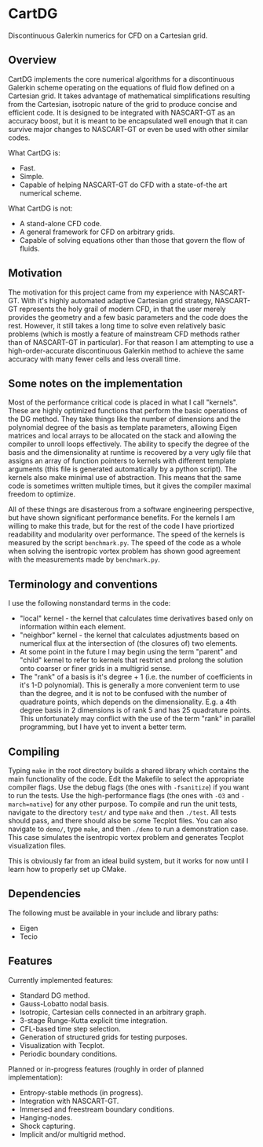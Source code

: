 # CartDG
Discontinuous Galerkin numerics for CFD on a Cartesian grid.

## Overview
CartDG implements the core numerical algorithms for a discontinuous Galerkin scheme operating on the equations of fluid flow
defined on a Cartesian grid. It takes advantage of mathematical simplifications resulting from the Cartesian,
isotropic nature of the grid to produce concise and efficient code. It is designed to be integrated with NASCART-GT as
an accuracy boost, but it is meant to be encapsulated well enough that it can survive major changes to NASCART-GT or even be
used with other similar codes.

What CartDG is:
* Fast.
* Simple.
* Capable of helping NASCART-GT do CFD with a state-of-the art numerical scheme.

What CartDG is not:
* A stand-alone CFD code.
* A general framework for CFD on arbitrary grids.
* Capable of solving equations other than those that govern the flow of fluids.

## Motivation
The motivation for this project came from my experience with NASCART-GT. With it's highly automated adaptive Cartesian grid
strategy, NASCART-GT represents the holy grail of modern CFD, in that the user merely provides the geometry and a few
basic parameters and the code does the rest. However, it still takes a long time to solve even relatively basic problems
(which is mostly a feature of mainstream CFD methods rather than of NASCART-GT in particular). For that reason I am attempting
to use a high-order-accurate discontinuous Galerkin method to achieve the same accuracy with many fewer cells and less overall
time.

## Some notes on the implementation
Most of the performance critical code is placed in what I call "kernels". These are highly optimized functions that perform
the basic operations of the DG method. They take things like the number of dimensions and the polynomial degree of the basis
as template parameters, allowing Eigen matrices and local arrays to be allocated on the stack and allowing the compiler to
unroll loops effectively. The ability to specify the degree of the basis and the dimensionality at runtime is recovered by
a very ugly file that assigns an array of function pointers to kernels with different template arguments (this file is
generated automatically by a python script). The kernels also make minimal use of abstraction. This means that the same
code is sometimes written multiple times, but it gives the compiler maximal freedom to optimize.

All of these things are
disasterous from a software engineering perspective, but have shown significant performance benefits. For the kernels
I am willing to make this trade, but for the rest of the code I have priortized readability and modularity over performance.
The speed of the kernels is measured by the script `benchmark.py`. The speed of the code as a whole when solving the
isentropic vortex problem has shown good agreement with the measurements made by `benchmark.py`.

## Terminology and conventions
I use the following nonstandard terms in the code:
* "local" kernel - the kernel that calculates time derivatives based only on information within each element.
* "neighbor" kernel - the kernel that calculates adjustments based on numerical flux at the intersection of (the closures
   of) two elements.
* At some point in the future I may begin using the term "parent" and "child" kernel to refer to kernels that restrict and
  prolong the solution onto coarser or finer grids in a multigrid sense.
* The "rank" of a basis is it's degree + 1 (i.e. the number of coefficients in it's 1-D polynomial). This is generally a
  more convenient term to use than the degree, and it is not to be confused with the number of quadrature points, which
  depends on the dimensionality. E.g. a 4th degree basis in 2 dimensions is of rank 5 and has 25 quadrature points. This
  unfortunately may conflict with the use of the term "rank" in parallel programming, but I have yet to invent a better
  term.
 
 ## Compiling
 Typing `make` in the root directory builds a shared library which contains the main functionality of the code. Edit the
 Makefile to select the appropriate compiler flags. Use the debug flags (the ones with `-fsanitize`) if you want to run the
 tests. Use the high-performance flags (the ones with `-O3` and `-march=native`) for any other purpose. To compile and run the
 unit tests, navigate to the directory `test/` and type `make` and then `./test`. All tests should pass, and there should
 also be some Tecplot files. You can also navigate to `demo/`, type `make`, and then `./demo` to run a demonstration case.
 This case simulates the isentropic vortex problem and generates Tecplot visualization files.
 
 This is obviously far from an ideal build system, but it works for now until I learn how to properly set up CMake.
 
 ## Dependencies
 The following must be available in your include and library paths:
 * Eigen
 * Tecio
 
 ## Features
 Currently implemented features:
 * Standard DG method.
 * Gauss-Lobatto nodal basis.
 * Isotropic, Cartesian cells connected in an arbitrary graph.
 * 3-stage Runge-Kutta explicit time integration.
 * CFL-based time step selection.
 * Generation of structured grids for testing purposes.
 * Visualization with Tecplot.
 * Periodic boundary conditions.
 
 Planned or in-progress features (roughly in order of planned implementation):
 * Entropy-stable methods (in progress).
 * Integration with NASCART-GT.
 * Immersed and freestream boundary conditions.
 * Hanging-nodes.
 * Shock capturing.
 * Implicit and/or multigrid method.
 
 
 
 
 
 
 
